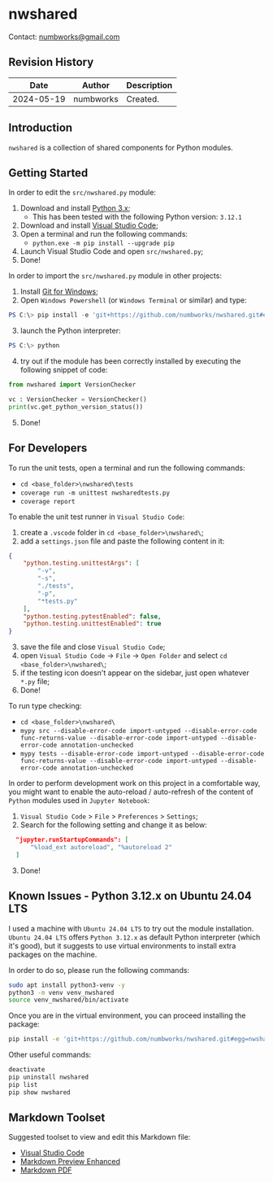 # nwshared
Contact: numbworks@gmail.com

## Revision History

| Date | Author | Description |
|---|---|---|
| 2024-05-19 | numbworks | Created. |

## Introduction

`nwshared` is a collection of shared components for Python modules.

## Getting Started

In order to edit the `src/nwshared.py` module:

1. Download and install [Python 3.x](https://www.python.org/downloads/);
      - This has been tested with the following Python version: `3.12.1`
2. Download and install [Visual Studio Code](https://code.visualstudio.com/Download);
3. Open a terminal and run the following commands:
    - ```python.exe -m pip install --upgrade pip```
4. Launch Visual Studio Code and open `src/nwshared.py`;
5. Done!

In order to import the `src/nwshared.py` module in other projects:

1. Install [Git for Windows](https://git-scm.com/download/win);
2. Open `Windows Powershell` (or `Windows Terminal` or similar) and type:

```powershell
PS C:\> pip install -e 'git+https://github.com/numbworks/nwshared.git#egg=nwshared&subdirectory=src'
```

3. launch the Python interpreter:

```powershell
PS C:\> python
```

4. try out if the module has been correctly installed by executing the following snippet of code:

```python
from nwshared import VersionChecker

vc : VersionChecker = VersionChecker()
print(vc.get_python_version_status())
```

5. Done!

## For Developers

To run the unit tests, open a terminal and run the following commands:

- `cd <base_folder>\nwshared\tests`
- `coverage run -m unittest nwsharedtests.py`
- `coverage report`

To enable the unit test runner in `Visual Studio Code`:

1. create a `.vscode` folder in `cd <base_folder>\nwshared\`;
2. add a `settings.json` file and paste the following content in it:

  ```json
  {
      "python.testing.unittestArgs": [
          "-v",
          "-s",
          "./tests",
          "-p",
          "*tests.py"
      ],
      "python.testing.pytestEnabled": false,
      "python.testing.unittestEnabled": true
  }  
  ```
3. save the file and close `Visual Studio Code`;
4. open `Visual Studio Code` -> `File` -> `Open Folder` and select `cd <base_folder>\nwshared\`;
5. if the testing icon doesn't appear on the sidebar, just open whatever `*.py` file;
6. Done!

To run type checking:

- `cd <base_folder>\nwshared\`
- `mypy src --disable-error-code import-untyped --disable-error-code func-returns-value --disable-error-code import-untyped --disable-error-code annotation-unchecked`
- `mypy tests --disable-error-code import-untyped --disable-error-code func-returns-value --disable-error-code import-untyped --disable-error-code annotation-unchecked`

In order to perform development work on this project in a comfortable way, you might want to enable the auto-reload / auto-refresh of the content of `Python` modules used in `Jupyter Notebook`:

1.	`Visual Studio Code` > `File` > `Preferences` > `Settings`;
2.	Search for the following setting and change it as below:

  ```json
    "jupyter.runStartupCommands": [
        "%load_ext autoreload", "%autoreload 2"
    ]
  ```

3.	Done!

## Known Issues - Python 3.12.x on Ubuntu 24.04 LTS

I used a machine with `Ubuntu 24.04 LTS` to try out the module installation. `Ubuntu 24.04 LTS` offers `Python 3.12.x` as default Python interpreter (which it's good), but it suggests to use virtual environments to install extra packages on the machine.

In order to do so, please run the following commands:

```sh
sudo apt install python3-venv -y
python3 -m venv venv_nwshared
source venv_nwshared/bin/activate
```

Once you are in the virtual environment, you can proceed installing the package:

```sh
pip install -e 'git+https://github.com/numbworks/nwshared.git#egg=nwshared&subdirectory=src'
```

Other useful commands:

```sh
deactivate
pip uninstall nwshared
pip list
pip show nwshared
```

## Markdown Toolset

Suggested toolset to view and edit this Markdown file:

- [Visual Studio Code](https://code.visualstudio.com/)
- [Markdown Preview Enhanced](https://marketplace.visualstudio.com/items?itemName=shd101wyy.markdown-preview-enhanced)
- [Markdown PDF](https://marketplace.visualstudio.com/items?itemName=yzane.markdown-pdf)